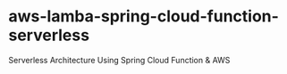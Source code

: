 # aws-lamba-spring-cloud-function-serverless
Serverless Architecture Using Spring Cloud Function &amp; AWS
